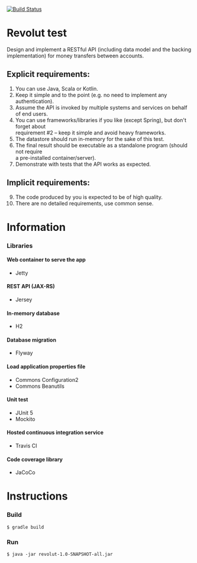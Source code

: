 [![Build Status](https://api.travis-ci.com/jullierme/revolut-test.svg?branch=master)](https://travis-ci.org/jullierme/revolut-test)


# Revolut test
Design and implement a RESTful API (including data model and the backing implementation)  for money transfers between accounts.  

## Explicit requirements:  

1. You can use Java, Scala or Kotlin.  
2. Keep it simple and to the point (e.g. no need to implement any authentication).  
3. Assume the API is invoked by multiple systems and services on behalf of end users.  
4. You can use frameworks/libraries if you like (except Spring), but don't forget about  
requirement #2 – keep it simple and avoid heavy frameworks.  
5. The datastore should run in-memory for the sake of this test.  
6. The final result should be executable as a standalone program (should not require  
a pre-installed container/server).  
7. Demonstrate with tests that the API works as expected.  

## Implicit requirements:  
9. The code produced by you is expected to be of high quality.  
10. There are no detailed requirements, use common sense.


# Information

### Libraries

#### Web container to serve the app 

   - Jetty

#### REST API (JAX-RS)
   
   - Jersey 
   
#### In-memory database 

   - H2
   
#### Database migration 
   
   - Flyway
 
#### Load application properties file

   - Commons Configuration2
   - Commons Beanutils

#### Unit test

   - JUnit 5
   - Mockito

#### Hosted continuous integration service

   - Travis CI

#### Code coverage library

   - JaCoCo
      
# Instructions

### Build

    $ gradle build

### Run

    $ java -jar revolut-1.0-SNAPSHOT-all.jar
    
